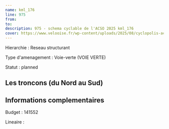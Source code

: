 ```yaml
---
name: kml_176 
line: 975
from: 
to:  
description: 975 - schema cyclable de l'ACSO 2025 kml_176 
cover: https://www.velooise.fr/wp-content/uploads/2025/08/cyclopolis-acso-975.jpg
---
```

Hierarchie : Reseau structurant

Type d'amenagement : Voie-verte (VOIE VERTE)

Statut : planned

## Les troncons (du Nord au Sud)

## Informations complementaires

Budget  : 141552 

Lineaire :

